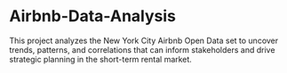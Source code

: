 # Airbnb-Data-Analysis
This project analyzes the New York City Airbnb Open Data set to uncover trends, patterns, and correlations that can inform stakeholders and drive strategic planning in the short-term rental market.
